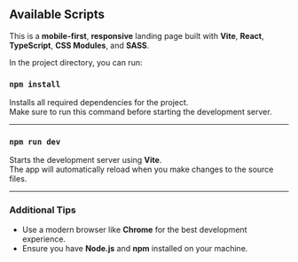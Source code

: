 ## Available Scripts

This is a **mobile-first**, **responsive** landing page built with **Vite**, **React**, **TypeScript**, **CSS Modules**, and **SASS**.

In the project directory, you can run:

### `npm install`

Installs all required dependencies for the project.  
Make sure to run this command before starting the development server.

---

### `npm run dev`

Starts the development server using **Vite**.  
The app will automatically reload when you make changes to the source files.

---

### Additional Tips

- Use a modern browser like **Chrome** for the best development experience.
- Ensure you have **Node.js** and **npm** installed on your machine.

